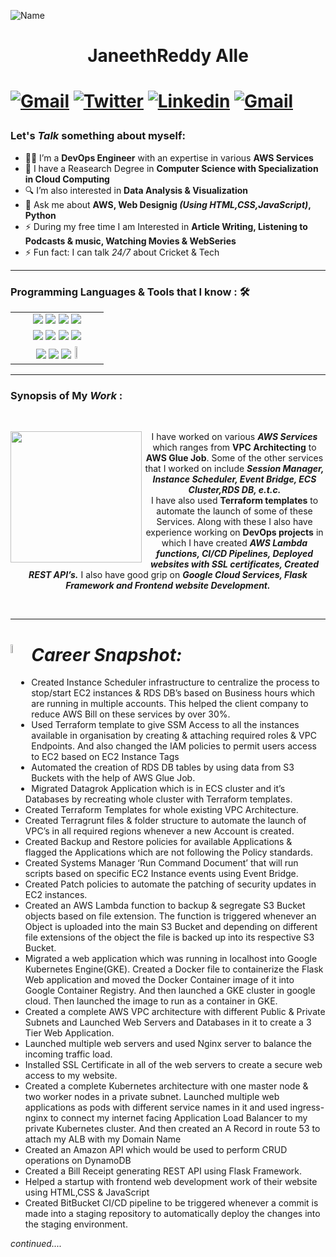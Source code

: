 ![Name](https://github.com/sharannyobasu/sharannyobasu/blob/master/Hello(1).gif)

<h1 align="center"> JaneethReddy Alle <h1>


[![Gmail](https://img.shields.io/badge/-Gmail-c14438?style=flat&logo=Gmail&logoColor=white)](mailto:janeethreddyalle2@gmail.com)
[![Twitter](https://img.shields.io/badge/-Twitter-blue?style=flat&logo=Twitter&logoColor=white)](https://twitter.com/JaneethReddy_A)
[![Linkedin](https://img.shields.io/badge/-LinkedIn-blue?style=flat&logo=Linkedin&logoColor=white)](https://www.linkedin.com/in/janeethreddyalle/)
[![Gmail](https://img.shields.io/badge/-Instagram-cd486b?style=flat&logo=Instagram&logoColor=white)](https://www.instagram.com/janeethreddy_a/)




### Let's *Talk* something about myself:


 - 👨‍🎓 I’m  a <strong>DevOps Engineer</strong> with an expertise in various <strong>AWS Services</strong>
 - 📖 I have a Reasearch Degree in <strong>Computer Science with Specialization in Cloud Computing</strong>
 - 🔍 I’m also interested in <strong>Data Analysis & Visualization</strong>
 - 💬 Ask me about <strong>AWS, Web Designig *(Using HTML,CSS,JavaScript)*, Python</strong>
 - ⚡ During my free time I am Interested in <strong> Article Writing, Listening to Podcasts & music, Watching Movies & WebSeries </strong>
 - ⚡ Fun fact: I can talk  *24/7* about Cricket & Tech 


***
### Programming Languages & Tools that I know : 🛠


<table>
  <tbody>
    <tr valign="top" >
     <td  width="65%" align="center">
 <img src="https://img.shields.io/badge/python%20-%2314354C.svg?&style=for-the-badge&logo=python&logoColor=white">   <img src="https://img.shields.io/badge/javascript%20-%23323330.svg?&style=for-the-badge&logo=javascript&logoColor=%23F7DF1E">   <img src="https://img.shields.io/badge/html5%20-%23E34F26.svg?&style=for-the-badge&logo=html5&logoColor=white">   <img src="https://img.shields.io/badge/css3%20-%231572B6.svg?&style=for-the-badge&logo=css3&logoColor=white">  
     </td>
     </tr>
   <tr valign="top">  
   <td  width="55%" align="center">
 <code><img  src="https://www.vectorlogo.zone/logos/terraformio/terraformio-ar21.svg"></code> <img src="https://www.vectorlogo.zone/logos/amazon_aws/amazon_aws-ar21.svg"> <img src="https://www.vectorlogo.zone/logos/google_cloud/google_cloud-ar21.svg"> <img src="https://www.vectorlogo.zone/logos/mysql/mysql-ar21.svg">
     </td>  
   </tr>
   <tr valign="top">  
   <td  width="55%" align="center">
 <code><img  src="https://www.vectorlogo.zone/logos/docker/docker-ar21.svg"></code> <img src="https://www.vectorlogo.zone/logos/kubernetes/kubernetes-ar21.svg"> <img src="https://www.vectorlogo.zone/logos/jenkins/jenkins-ar21.svg"> <img width="5%" src="https://cdn.worldvectorlogo.com/logos/excel-4.svg">
     </td>  
   </tr>
  </tbody>
</table>
 
 ***
 
 
### Synopsis of My *Work* : 

 <br>
 
<p align='center'>
 <img width="210" align='left' src="https://media0.giphy.com/media/qgQUggAC3Pfv687qPC/giphy.gif?cid=ecf05e47w2e50jrvzrozlajapiev0jvujavqhtjobpmh01zh&rid=giphy.gif&ct=g">
I have worked on various <strong><i>AWS Services</i></strong> which ranges from <strong>VPC Architecting</strong> to <strong>AWS Glue Job</strong>. Some of the other services that I worked on include <strong><i>Session Manager, Instance Scheduler, Event Bridge, ECS Cluster,RDS DB, e.t.c.</i></strong>  <br>  
I have also used <strong>Terraform templates</strong> to automate the launch of some of these Services. Along with these I also have experience working on <strong>DevOps projects</strong> in which I have created <strong><i>AWS Lambda functions, CI/CD Pipelines, Deployed websites with SSL certificates, Created REST API’s.</i></strong> I also have good grip on <strong> <i>Google Cloud Services, Flask Framework and Frontend website Development. </i> </strong> 
</p>

 <br>
 
 ***
 
<h1> <i>Career Snapshot:</i>  <img width='6%' align='left' src="https://media4.giphy.com/media/l41YcrbAlh4TJJUNW/200w.webp?cid=ecf05e473sxpynn07kl11zffamlpwix7kznbvn69j8uu6lkh&rid=200w.webp&ct=g"></h1>
 
 
- Created Instance Scheduler infrastructure to centralize the process to stop/start EC2 instances & RDS DB’s based on Business hours which are running in multiple accounts. This helped the client company to reduce AWS Bill on these services by over 30%. 
- Used Terraform template to give SSM Access to all the instances available in organisation by creating & attaching required roles & VPC Endpoints. And also changed the IAM policies to permit users access to EC2 based on EC2 Instance Tags  
- Automated the creation of  RDS DB tables by using data from S3 Buckets with the help of AWS Glue Job.
- Migrated Datagrok Application which is in ECS cluster and it’s Databases by recreating whole cluster with Terraform templates. 
- Created Terraform Templates for whole existing VPC Architecture.  
- Created Terragrunt files & folder structure to automate the launch of VPC’s in all required regions whenever a new Account is created. 
- Created Backup and Restore policies for available Applications & flagged the Applications which are not following the Policy standards. 
- Created Systems Manager ‘Run Command Document’ that will run scripts based on specific EC2 Instance events using Event Bridge. 
- Created Patch policies to automate the patching of security updates in EC2 instances. 
- Created an AWS Lambda function to backup & segregate S3 Bucket objects based on file extension. The function is triggered whenever an Object is uploaded into the main S3 Bucket and depending on different file extensions of the object the file is backed up into its respective S3 Bucket.
- Migrated a web application which was running in localhost into Google Kubernetes Engine(GKE). Created a Docker file to containerize the Flask Web application and moved the Docker Container image of it into Google Container Registry. And then launched a GKE cluster in google cloud. Then launched the image to run as a container in GKE.
- Created a complete AWS VPC architecture with different Public & Private Subnets and Launched Web Servers and Databases in it to create a 3 Tier Web Application.
- Launched multiple web servers and used Nginx server to balance the incoming traffic load.
- Installed SSL Certificate in all of the web servers to create a secure web access to my website.
- Created a complete Kubernetes architecture with one master node & two worker nodes in a private subnet. Launched multiple web applications as pods with different service names in it and used ingress-nginx to connect my internet facing Application Load Balancer to my private Kubernetes cluster. And then created an A Record in route 53 to attach my ALB with my Domain Name
- Created an Amazon API which would be used to perform CRUD operations on DynamoDB
- Created a Bill Receipt generating  REST API using Flask Framework.
- Helped a startup with frontend web development work of their website using HTML,CSS & JavaScript
- Created BitBucket CI/CD pipeline to be triggered whenever a commit is made into a staging repository to automatically deploy the changes into the staging environment.
 
*continued....*

 
